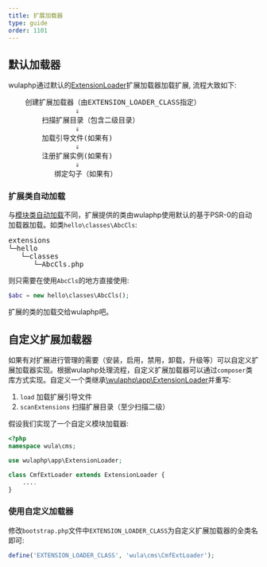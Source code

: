 ```yaml
---
title: 扩展加载器
type: guide
order: 1101
---
```


## 默认加载器

wulaphp通过默认的[ExtensionLoader](https://github.com/ninggf/wulaphp/blob/master/wulaphp/app/ExtensionLoader.php)扩展加载器加载扩展, 流程大致如下:

<pre>
    创建扩展加载器（由EXTENSION_LOADER_CLASS指定）
                &dArr;
        扫描扩展目录（包含二级目录）
                &dArr;
        加载引导文件(如果有)
                &dArr;
        注册扩展实例(如果有)
                &dArr;
           绑定勾子（如果有）
</pre>

### 扩展类自动加载

与[模块类自动加载](loader.md#loadcls)不同，扩展提供的类由wulaphp使用默认的基于PSR-0的自动加载器加载。如类`hello\classes\AbcCls`:
<pre>
extensions
└─hello
   └─classes
      └─AbcCls.php
</pre>

则只需要在使用`AbcCls`的地方直接使用:

```php
$abc = new hello\classes\AbcCls();
```

扩展的类的加载交给wulaphp吧。

## 自定义扩展加载器

如果有对扩展进行管理的需要（安装，启用，禁用，卸载，升级等）可以自定义扩展加载器实现。根据wulaphp处理流程，自定义扩展加载器可以通过`composer`类库方式实现。自定义一个类继承[\wulaphp\app\ExtensionLoader](https://github.com/ninggf/wulaphp/blob/master/wulaphp/app/ExtensionLoader.php)并重写:

1. `load` 加载扩展引导文件
2. `scanExtensions` 扫描扩展目录（至少扫描二级）

假设我们实现了一个自定义模块加载器:

```php
<?php
namespace wula\cms;

use wulaphp\app\ExtensionLoader;

class CmfExtLoader extends ExtensionLoader {
    ....
}
```

### 使用自定义加载器

修改`bootstrap.php`文件中`EXTENSION_LOADER_CLASS`为自定义扩展加载器的全类名即可:

```php
define('EXTENSION_LOADER_CLASS', 'wula\cms\CmfExtLoader');
```
